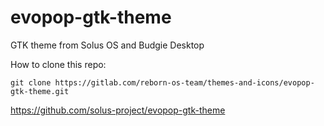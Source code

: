 # evopop-gtk-theme

GTK theme from Solus OS and Budgie Desktop

How to clone this repo:

```
git clone https://gitlab.com/reborn-os-team/themes-and-icons/evopop-gtk-theme.git
```

https://github.com/solus-project/evopop-gtk-theme

